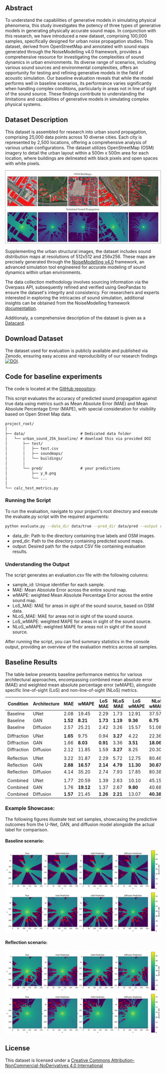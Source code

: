 ## Abstract

To understand the capabilities of generative models in simulating physical phenomena, this study investigates the potency of three types of generative models in generating physically accurate sound maps. In conjunction with this research, we have introduced a new dataset, comprising 100,000 samples, specifically designed for urban noise propagation studies. This dataset, derived from OpenStreetMap and annotated with sound maps generated through the NoiseModelling v4.0 framework, provides a comprehensive resource for investigating the complexities of sound dynamics in urban environments. Its diverse range of scenarios, including various sound sources and environmental complexities, offers an opportunity for testing and refining generative models in the field of acoustic simulation. Our baseline evaluation reveals that while the model performs well in baseline scenarios, its performance varies significantly when handling complex conditions, particularly in areas not in line of sight of the sound source. These findings contribute to understanding the limitations and capabilities of generative models in simulating complex physical systems.

## Dataset Description

This dataset is assembled for research into urban sound propagation, comprising 25,000 data points across 10 diverse cities. Each city is represented by 2,500 locations, offering a comprehensive analysis of various urban configurations. The dataset utilizes OpenStreetMap (OSM) imagery to detail the urban layout within a 500m x 500m area for each location, where buildings are delineated with black pixels and open spaces with white pixels.

![dataset_overview](figures/sample_overview_reduced.png "Dataset Overview")


Supplementing the urban structural images, the dataset includes sound distribution maps at resolutions of 512x512 and 256x256. These maps are precisely generated through the [NoiseModelling v4.0](https://github.com/Universite-Gustave-Eiffel/NoiseModelling) framework, an advanced simulation tool engineered for accurate modeling of sound dynamics within urban environments.

The data collection methodology involves sourcing information via the Overpass API, subsequently refined and verified using GeoPandas to ensure the dataset's integrity and consistency. For researchers and experts interested in exploring the intricacies of sound simulation, additional insights can be obtained from the NoiseModelling framework [documentation](https://noisemodelling.readthedocs.io/en/latest/).

Additionaly, a comprehensive description of the dataset is given as a [Datacard](https://github.com/urban-sound-data/urban-sound-data/blob/main/documentation/datacard.pdf).


## Download Dataset

The dataset used for evaluation is publicly available and published via Zenodo, ensuring easy access and reproducibility of our research findings [![DOI](https://zenodo.org/badge/DOI/10.5281/zenodo.10609793.svg)](https://doi.org/10.5281/zenodo.10609793).

## Code for baseline experiments
The code is located at the [GitHub repository](https://github.com/urban-sound-data/urban-sound-data).

This script evaluates the accuracy of predicted sound propagation against true data using metrics such as Mean Absolute Error (MAE) and Mean Absolute Percentage Error (MAPE), with special consideration for visibility based on Open Street Map data.

```
project_root/
│
├── data/                         # Dedicated data folder
│   └── urban_sound_25k_baseline/ # download this via provided DOI
│       ├── test/
│       │   ├── test.csv
│       │   ├── soundmaps/
│       │   └── buildings/
│       │
│       └── pred/                 # your predictions
│           ├── y_0.png
│           └── ...
│
└── calc_test_metrics.py
```
### Running the Script

To run the evaluation, navigate to your project's root directory and execute the evaluate.py script with the required arguments:

```bash
python evaluate.py --data_dir data/true --pred_dir data/pred --output results/evaluation.csv
```
- data_dir: Path to the directory containing true labels and OSM images.
- pred_dir: Path to the directory containing predicted sound maps.
- output: Desired path for the output CSV file containing evaluation results.

### Understanding the Output

The script generates an evaluation.csv file with the following columns:

- sample_id: Unique identifier for each sample.
- MAE: Mean Absolute Error across the entire sound map.
- wMAPE: weighted Mean Absolute Percentage Error across the entire sound map.
- LoS_MAE: MAE for areas in sight of the sound source, based on OSM data.
- NLoS_MAE: MAE for areas not in sight of the sound source.
- LoS_wMAPE: weighted MAPE for areas in sight of the sound source.
- NLoS_wMAPE: weighted MAPE for areas not in sight of the sound source.

After running the script, you can find summary statistics in the console output, providing an overview of the evaluation metrics across all samples.

## Baseline Results

The table below presents baseline performance metrics for various architectural approaches, encompassing combined mean absolute error (MAE) and weighted mean absolute percentage error (wMAPE), alongside specific line-of-sight (LoS) and non-line-of-sight (NLoS) metrics. 

| Condition   | Architecture | MAE | wMAPE | LoS MAE | NLoS MAE | LoS wMAPE | NLoS wMAPE |
|-------------|--------------|--------------|----------------|---------|----------|-----------|------------|
| Baseline    | UNet         | 2.08         | 19.45          | 2.29    | 1.73     | 12.91     | 37.57      |
| Baseline    | GAN          | **1.52**         | **8.21**           | **1.73**    | **1.19**     | **9.36**      | **6.75**       |
| Baseline    | Diffusion    | 2.57         | 25.21          | 2.42    | 3.26     | 15.57     | 51.08      |
|             |              |                 |                 |                |                |                |                |
| Diffraction | UNet         | **1.65**         | 9.75           | 0.94    | **3.27**     | 4.22      | 22.36      |
| Diffraction | GAN          | 1.66         | **8.03**           | **0.91**    | 3.36     | **3.51**      | **18.06**      |
| Diffraction | Diffusion    | 2.12         | 11.85          | 1.59    | **3.27**     | 8.25      | 20.30      |
|             |              |                 |                 |                |                |                |                |
| Reflection  | UNet         | 3.22         | 31.87          | 2.29    | 5.72     | 12.75     | 80.46      |
| Reflection  | GAN          | **2.88**         | **16.57**          | **2.14**    | **4.79**     | **11.30**     | **30.67**      |
| Reflection  | Diffusion    | 4.14         | 35.20          | 2.74    | 7.93     | 17.85     | 80.38      |
|             |              |                 |                 |                |                |                |                |
| Combined    | UNet         | 1.77         | 20.59          | 1.39    | 2.63     | 10.10      | 45.15      |
| Combined    | GAN          | 1.76         | **19.12**          | 1.37    | 2.67     | **9.80**      | 40.68      |
| Combined    | Diffusion    | **1.57**         | 21.45          | **1.26**    | **2.21**     | 13.07     | **40.38**      |

### Example Showcase:
The following figures illustrate test set samples, showcasing the predictive outcomes from the U-Net, GAN, and diffusion model alongside the actual label for comparison.

#### Baseline scenario:
![baseline_comparison1](figures/baseline_1.png "Baseline Comparison 1")
![baseline_comparison2](figures/baseline_2.png "Baseline Comparison 2")

#### Reflection scenario:
![reflection_comparison1](figures/reflection_1.png "Reflection Comparison 1")
![reflection_comparison2](figures/reflection_2.png "Reflection Comparison 2")




## License
This dataset is licensed under a [Creative Commons Attribution-NonCommercial-NoDerivatives 4.0 International](https://creativecommons.org/licenses/by-nc-nd/4.0/)
